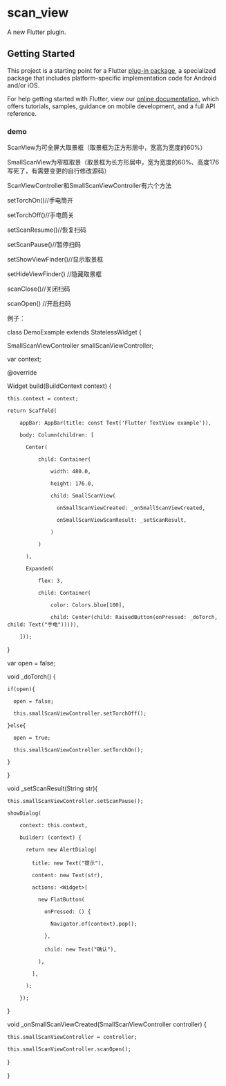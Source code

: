 # scan_view

A new Flutter plugin.

## Getting Started

This project is a starting point for a Flutter
[plug-in package](https://flutter.dev/developing-packages/),
a specialized package that includes platform-specific implementation code for
Android and/or iOS.

For help getting started with Flutter, view our 
[online documentation](https://flutter.dev/docs), which offers tutorials, 
samples, guidance on mobile development, and a full API reference.

### demo
ScanView为可全屏大取景框（取景框为正方形居中，宽高为宽度的60%）

SmallScanView为窄框取景（取景框为长方形居中，宽为宽度的60%、高度176写死了，有需要变更的自行修改源码）


ScanViewController和SmallScanViewController有六个方法

setTorchOn()//手电筒开

setTorchOff()//手电筒关

setScanResume()//恢复扫码

setScanPause()//暂停扫码

setShowViewFinder()//显示取景框

setHideViewFinder() //隐藏取景框

scanClose()//关闭扫码

scanOpen() //开启扫码


例子：

class DemoExample extends StatelessWidget {

  SmallScanViewController smallScanViewController;
  
  var context;
  
  @override
  
  Widget build(BuildContext context) {
  
    this.context = context;
    
    return Scaffold(
    
        appBar: AppBar(title: const Text('Flutter TextView example')),
        
        body: Column(children: [
        
          Center(
          
              child: Container(
              
                  width: 480.0,
                  
                  height: 176.0,

                  child: SmallScanView(
                  
                    onSmallScanViewCreated: _onSmallScanViewCreated,
                    
                    onSmallScanViewScanResult: _setScanResult,
                    
                  )
                  
              )
              
          ),
          
          Expanded(
          
              flex: 3,
              
              child: Container(
              
                  color: Colors.blue[100],
                  
                  child: Center(child: RaisedButton(onPressed: _doTorch, child: Text("手电"))))),
                  
        ]));
        
  }
  
  
  var open = false;
  
  void _doTorch() {
  
    if(open){
    
      open = false;

      this.smallScanViewController.setTorchOff();
      
    }else{
    
      open = true;

      this.smallScanViewController.setTorchOn();
      
    }
    
  }
  


  void _setScanResult(String str){
  
    this.smallScanViewController.setScanPause();
  
    showDialog(
    
        context: this.context,
        
        builder: (context) {
        
          return new AlertDialog(
          
            title: new Text("提示"),
            
            content: new Text(str),
            
            actions: <Widget>[
            
              new FlatButton(
              
                onPressed: () {
                
                  Navigator.of(context).pop();
                  
                },
                
                child: new Text("确认"),
                
              ),
              
            ],
            
          );
          
        });
        
  }
  

  void _onSmallScanViewCreated(SmallScanViewController controller) {
  
    this.smallScanViewController = controller;
    
    this.smallScanViewController.scanOpen();
    
  }
  
}

